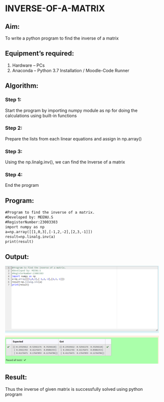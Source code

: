 # INVERSE-OF-A-MATRIX
## Aim:
To write a python program to find the inverse of a matrix
## Equipment’s required:
1. 	Hardware – PCs
2. 	Anaconda – Python 3.7 Installation / Moodle-Code Runner
## Algorithm:
### Step 1:
Start the program by importing numpy module as np for doing the calculations using built-in functions
### Step 2: 
Prepare the lists from each linear equations and assign in np.array()
### Step 3:
Using the np.linalg.inv(), we can find the Inverse of a matrix
### Step 4: 
End the program
## Program:
~~~
#Program to find the inverse of a matrix.
#Developed by: MEENU.S 
#RegisterNumber:23003303
import numpy as np
a=np.array([[1,0,3],[-1,2,-2],[2,3,-1]])
result=np.linalg.inv(a)
print(result)
~~~
## Output:
![output](<maths exp-3.png>)
## Result:
Thus the inverse of given matrix is successfully solved using python program

